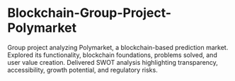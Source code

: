 # Blockchain-Group-Project-Polymarket
Group project analyzing Polymarket, a blockchain-based prediction market. Explored its functionality, blockchain foundations, problems solved, and user value creation. Delivered SWOT analysis highlighting transparency, accessibility, growth potential, and regulatory risks.
